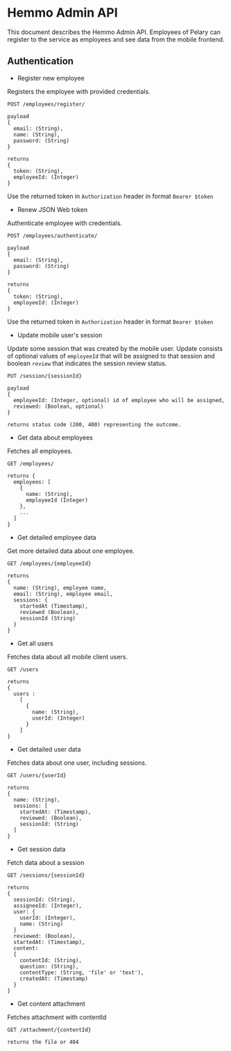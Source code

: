 # Hemmo Admin API

This document describes the Hemmo Admin API. Employees of Pelary can
register to the service as employees and see data from the mobile frontend.

## Authentication

* Register new employee

Registers the employee with provided credentials.

```
POST /employees/register/

payload
{
  email: (String),
  name: (String),
  password: (String)
}

returns
{
  token: (String),
  employeeId: (Integer)
}
```
Use the returned token in `Authorization` header in format
`Bearer $token`


* Renew JSON Web token

Authenticate employee with credentials.

```
POST /employees/authenticate/

payload
{
  email: (String),
  password: (String)
}

returns
{
  token: (String),
  employeeId: (Integer)
}
```

Use the returned token in `Authorization` header in format
`Bearer $token`

* Update mobile user's session

Update some session that was created by the mobile user. Update consists of optional values of `employeeId` that will be assigned to that session and boolean `review` that indicates the session review status.

```
PUT /session/{sessionId}

payload
{
  employeeId: (Integer, optional) id of employee who will be assigned,
  reviewed: (Boolean, optional)
}

returns status code (200, 400) representing the outcome.
```


* Get data about employees

Fetches all employees.

```
GET /employees/

returns {
  employees: [
    {
      name: (String),
      employeeId (Integer)
    },
    ...
  ]
}
```

* Get detailed employee data

Get more detailed data about one employee.

```
GET /employees/{employeeId}

returns
{
  name: (String), employee name,
  email: (String), employee email,
  sessions: {
    startedAt (Timestamp),
    reviewed (Boolean),
    sessionId (String)
  }
}
```

* Get all users

Fetches data about all mobile client users.

```
GET /users

returns
{
  users :
    [
      {
        name: (String),
        userId: (Integer)
      }
    ]
}
```

* Get detailed user data

Fetches data about one user, including sessions.

```
GET /users/{userId}

returns
{
  name: (String),
  sessions: [
    startedAt: (Timestamp),
    reviewed: (Boolean),
    sessionId: (String)
  ]
}
```

* Get session data

Fetch data about a session

```
GET /sessions/{sessionId}

returns
{
  sessionId: (String),
  assigneeId: (Integer),
  user: {
    userId: (Integer),
    name: (String)
  }
  reviewed: (Boolean),
  startedAt: (Timestamp),
  content:
  {
    contentId: (String),
    question: (String),
    contentType: (String, 'file' or 'text'),
    createdAt: (Timestamp)
  }
}
```

* Get content attachment

Fetches attachment with contentId
```
GET /attachment/{contentId}

returns the file or 404
```
